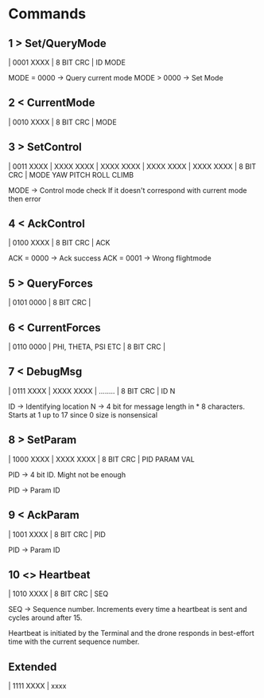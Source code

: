 # Commands

## 1 > Set/QueryMode
| 0001 XXXX | 8 BIT CRC |
  ID   MODE

MODE = 0000 -> Query current mode
MODE > 0000 -> Set Mode

## 2 < CurrentMode
| 0010 XXXX | 8 BIT CRC |
       MODE

## 3 > SetControl
| 0011 XXXX | XXXX XXXX | XXXX XXXX | XXXX XXXX | XXXX XXXX | 8 BIT CRC |
       MODE   YAW         PITCH       ROLL        CLIMB

MODE -> Control mode check
	If it doesn't correspond with current mode then 
	error

## 4 < AckControl
| 0100 XXXX | 8 BIT CRC |
       ACK
       
ACK = 0000 -> Ack success
ACK = 0001 -> Wrong flightmode 

## 5 > QueryForces
| 0101 0000 | 8 BIT CRC |

## 6 < CurrentForces
| 0110 0000 | PHI, THETA, PSI ETC | 8 BIT CRC |

## 7 < DebugMsg
| 0111 XXXX | XXXX XXXX | ........ | 8 BIT CRC |
       ID     N
       
ID -> Identifying location
N -> 4 bit for message length in * 8 characters. Starts at 1 up to 17 since 0 size is nonsensical


## 8 > SetParam
| 1000 XXXX | XXXX XXXX | 8 BIT CRC |
       PID    PARAM VAL
       
PID -> 4 bit ID. Might not be enough
       
PID -> Param ID
## 9 < AckParam
| 1001 XXXX | 8 BIT CRC |
       PID
       
PID -> Param ID

## 10 <> Heartbeat
| 1010 XXXX | 8 BIT CRC |
       SEQ

SEQ -> Sequence number. Increments every time a heartbeat is sent and cycles around after 15.

Heartbeat is initiated by the Terminal and the drone responds in best-effort time with the current sequence number.

## Extended
| 1111 XXXX | xxxx




